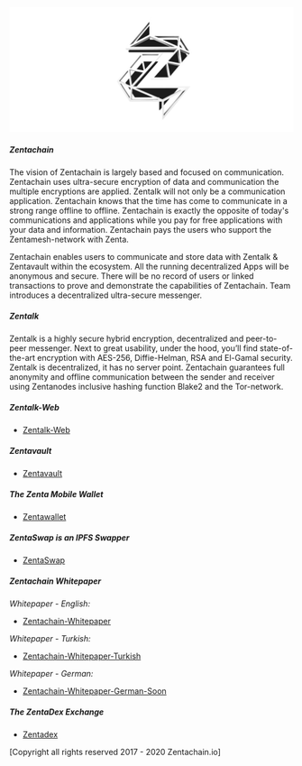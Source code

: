 ![Zentachain](Projectzentachain.png)

##### Zentachain

The vision of  Zentachain is largely based and focused on communication. Zentachain uses ultra-secure encryption of data and communication the multiple encryptions are applied. Zentalk will not only be a communication application. Zentachain knows that the time has come to communicate in a strong range offline to offline. Zentachain is exactly the opposite of today's communications and applications while you pay for free applications with your data and information. Zentachain pays the users who support the Zentamesh-network with Zenta. 

Zentachain enables users to communicate and store data with Zentalk & Zentavault within the ecosystem. All the running decentralized Apps will be anonymous and secure. There will be no record of users or linked transactions to prove and demonstrate the capabilities of Zentachain. Team introduces a decentralized ultra-secure messenger.

##### Zentalk

Zentalk is a highly secure hybrid encryption, decentralized and peer-to-peer messenger. Next to great usability, under the hood, you’ll find state-of-the-art encryption with AES-256, Diffie-Helman, RSA and El-Gamal security. Zentalk is decentralized, it has no server point. Zentachain guarantees full anonymity and offline communication between the sender and receiver using Zentanodes inclusive hashing function Blake2 and the Tor-network. 

##### Zentalk-Web

* [Zentalk-Web](https://www.zentalk.chat)

##### Zentavault


* [Zentavault](https://github.com/ZentaChain/Zentavault)

##### The Zenta Mobile Wallet

* [Zentawallet](https://github.com/ZentaChain/Zentawallet)

##### ZentaSwap is an IPFS Swapper

 * [ZentaSwap](https://github.com/ZentaChain/ZentaSwap)

##### Zentachain Whitepaper

*Whitepaper - English:*

* [Zentachain-Whitepaper](https://zentachain.io/documents/Zentachain_Whitepaper.pdf)

*Whitepaper - Turkish:*

*  [Zentachain-Whitepaper-Turkish](https://zentachain.io/documents/ZentachainTurkishWhitepaper.pdf)

*Whitepaper - German:*

*  [Zentachain-Whitepaper-German-Soon]()

##### The ZentaDex Exchange

* [Zentadex](https://github.com/ZentaChain/Zentadex)

[Copyright all rights reserved 2017 - 2020 Zentachain.io]
